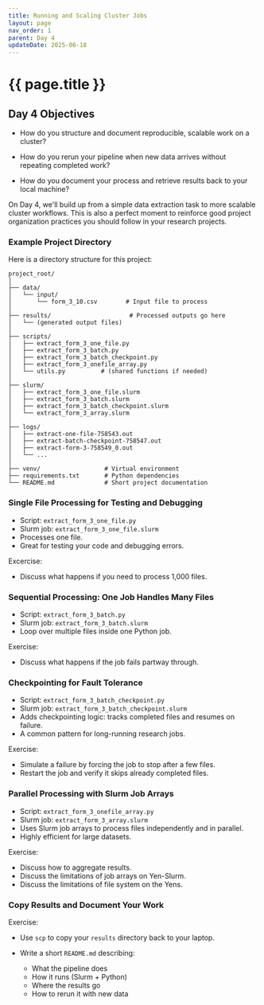 ```yaml
---
title: Running and Scaling Cluster Jobs
layout: page
nav_order: 1
parent: Day 4
updateDate: 2025-06-18
---
```



# {{ page.title }}

## Day 4 Objectives

- How do you structure and document reproducible, scalable work on a cluster?

- How do you rerun your pipeline when new data arrives without repeating completed work?

- How do you document your process and retrieve results back to your local machine?

On Day 4, we'll build up from a simple data extraction task to more scalable cluster workflows. This is also a perfect moment to reinforce good project organization practices you should follow in your research projects.

### Example Project Directory

Here is a directory structure for this project:

```
project_root/
│
├── data/
│   └── input/
│       └── form_3_10.csv        # Input file to process
│
├── results/                      # Processed outputs go here
│   └── (generated output files)
│
├── scripts/
│   ├── extract_form_3_one_file.py
│   ├── extract_form_3_batch.py
│   ├── extract_form_3_batch_checkpoint.py
│   ├── extract_form_3_onefile_array.py
│   └── utils.py          # (shared functions if needed)
│
├── slurm/
│   ├── extract_form_3_one_file.slurm
│   ├── extract_form_3_batch.slurm
│   ├── extract_form_3_batch_checkpoint.slurm
│   └── extract_form_3_array.slurm
│
├── logs/
│   ├── extract-one-file-758543.out
│   ├── extract-batch-checkpoint-758547.out
│   ├── extract-form-3-758549_0.out
│   └── ...
│
├── venv/                  # Virtual environment
├── requirements.txt       # Python dependencies
└── README.md              # Short project documentation
```


### Single File Processing for Testing and Debugging

- Script: `extract_form_3_one_file.py`
- Slurm job: `extract_form_3_one_file.slurm`
- Processes one file.
- Great for testing your code and debugging errors.

Excercise: 

- Discuss what happens if you need to process 1,000 files.

### Sequential Processing: One Job Handles Many Files

- Script: `extract_form_3_batch.py`
- Slurm job: `extract_form_3_batch.slurm`
- Loop over multiple files inside one Python job.

Exercise: 

- Discuss what happens if the job fails partway through.

### Checkpointing for Fault Tolerance

- Script: `extract_form_3_batch_checkpoint.py`
- Slurm job: `extract_form_3_batch_checkpoint.slurm`
- Adds checkpointing logic: tracks completed files and resumes on failure.
- A common pattern for long-running research jobs.

Exercise:

- Simulate a failure by forcing the job to stop after a few files.
- Restart the job and verify it skips already completed files.


### Parallel Processing with Slurm Job Arrays
- Script: `extract_form_3_onefile_array.py`
- Slurm job: `extract_form_3_array.slurm`
- Uses Slurm job arrays to process files independently and in parallel.
- Highly efficient for large datasets.

Exercise:

- Discuss how to aggregate results.
- Discuss the limitations of job arrays on Yen-Slurm.
- Discuss the limitations of file system on the Yens.

### Copy Results and Document Your Work
Exercise:
 
- Use `scp` to copy your `results` directory back to your laptop.
- Write a short `README.md` describing:

  - What the pipeline does
  - How it runs (Slurm + Python)
  - Where the results go
  - How to rerun it with new data
